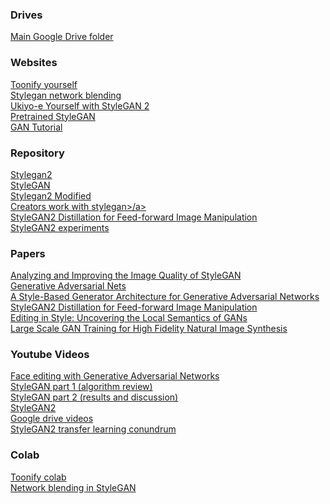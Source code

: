### Drives

<a href="https://drive.google.com/drive/folders/1QHc-yF5C3DChRwSdZKcx1w6K8JvSxQi7">Main Google Drive folder</a>

### Websites

<a href="https://www.justinpinkney.com/toonify-yourself"> Toonify yourself</a> \
<a href="https://www.justinpinkney.com/stylegan-network-blending">Stylegan network blending</a> \
<a href="https://www.justinpinkney.com/ukiyoe-yourself/">Ukiyo-e Yourself with StyleGAN 2</a> \
<a href="https://www.justinpinkney.com/pretrained-stylegan">Pretrained StyleGAN</a> \
<a href="https://developers.google.com/machine-learning/gan">GAN Tutorial</a> 


### Repository

<a href="https://github.com/NVlabs/stylegan2">Stylegan2</a> \
<a href="https://github.com/NVlabs/stylegan">StyleGAN</a> \
<a href="https://github.com/justinpinkney/stylegan2">Stylegan2 Modified</a> \
<a href="https://github.com/Norod/my-colab-experiments">Creators work with stylegan>/a> \
<a href="https://github.com/EvgenyKashin/stylegan2-distillation">StyleGAN2 Distillation for Feed-forward Image Manipulation</a> \
<a href="https://github.com/arfafax/StyleGAN2_experiments">StyleGAN2 experiments</a>

### Papers

<a href="https://arxiv.org/abs/1912.04958">Analyzing and Improving the Image Quality of StyleGAN</a> \
<a href="https://papers.nips.cc/paper/5423-generative-adversarial-nets">Generative Adversarial Nets</a> \
<a href="https://arxiv.org/abs/1812.04948">A Style-Based Generator Architecture for Generative Adversarial Networks</a> \
<a href="https://arxiv.org/abs/2003.03581">StyleGAN2 Distillation for Feed-forward Image Manipulation</a> \
<a href="https://arxiv.org/abs/2004.14367">Editing in Style: Uncovering the Local Semantics of GANs</a> \
<a href="https://arxiv.org/abs/1809.11096">Large Scale GAN Training for High Fidelity Natural Image Synthesis</a>


### Youtube Videos

<a href="https://youtu.be/dCKbRCUyop8">Face editing with Generative Adversarial Networks</a> \
<a href="https://youtu.be/SPI5uGCnxlc">StyleGAN part 1 (algorithm review)</a> \
<a href="https://youtu.be/_bh3U9HB-kg">StyleGAN part 2 (results and discussion)</a> \
<a href="https://youtu.be/c-NJtV9Jvp0">StyleGAN2</a> \
<a href="https://drive.google.com/drive/folders/1yXDV96SFXoUiZKU7AyE6DyKgDpIk4wUZ">Google drive videos</a> \
<a href="https://youtu.be/s3ZC2rMczt8">StyleGAN2 transfer learning conundrum</a>

### Colab

<a href="https://colab.research.google.com/drive/1s2XPNMwf6HDhrJ1FMwlW1jl-eQ2-_tlk?usp=sharing#scrollTo=cwVXBFaSuoIU">Toonify colab</a> \
<a href="https://colab.research.google.com/drive/1tputbmA9EaXs9HL9iO21g7xN7jz_Xrko?usp=sharing">Network blending in StyleGAN</a>


